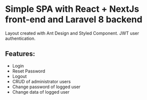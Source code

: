 # Simple SPA with React + NextJs front-end and Laravel 8 backend

Layout created with Ant Design and Styled Component. 
JWT user authentication.

## Features:
- Login
- Reset Password
- Logout
- CRUD of administrator users
- Change password of logged user
- Change data of logged user
